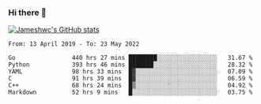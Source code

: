 ### Hi there 👋

[![Jameshwc's GitHub stats](https://github-readme-stats.vercel.app/api?username=jameshwc)](https://github.com/anuraghazra/github-readme-stats)

<!--START_SECTION:waka-->

```text
From: 13 April 2019 - To: 23 May 2022

Go                440 hrs 27 mins ████████░░░░░░░░░░░░░░░░░   31.67 %
Python            393 hrs 46 mins ███████░░░░░░░░░░░░░░░░░░   28.32 %
YAML              98 hrs 33 mins  █▓░░░░░░░░░░░░░░░░░░░░░░░   07.09 %
C                 91 hrs 39 mins  █▓░░░░░░░░░░░░░░░░░░░░░░░   06.59 %
C++               68 hrs 24 mins  █▒░░░░░░░░░░░░░░░░░░░░░░░   04.92 %
Markdown          52 hrs 9 mins   █░░░░░░░░░░░░░░░░░░░░░░░░   03.75 %
```

<!--END_SECTION:waka-->